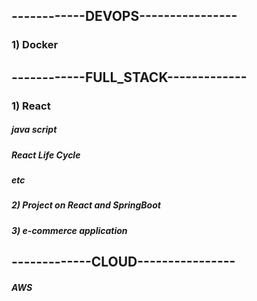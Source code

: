  
## ------------DEVOPS----------------
### 1) Docker

## ------------FULL_STACK-------------
### 1) React
##### java script
##### React Life Cycle
##### etc
##### 2) Project on React and SpringBoot
##### 3) e-commerce application

## -------------CLOUD----------------
##### AWS
        
